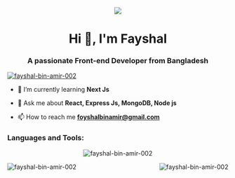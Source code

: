 <div align="center">
    <img src="https://i.postimg.cc/kGFTc3P0/2.png">
</div>
<h1 align="center">Hi 👋, I'm Fayshal</h1>
<h3 align="center">A passionate Front-end Developer from Bangladesh</h3>

<p align="left"> <a href="https://github.com/ryo-ma/github-profile-trophy"><img src="https://github-profile-trophy.vercel.app/?username=fayshal-bin-amir-002" alt="fayshal-bin-amir-002" /></a> </p>

- 🌱 I’m currently learning **Next Js**

- 💬 Ask me about **React, Express Js, MongoDB, Node js**

- 📫 How to reach me **foyshalbinamir@gmail.com**


<h3 align="left">Languages and Tools:</h3>


<p align="center"><img align="center" src="https://github-readme-streak-stats.herokuapp.com/?user=fayshal-bin-amir-002&" alt="fayshal-bin-amir-002" /></p>

<p><img align="left" src="https://github-readme-stats.vercel.app/api/top-langs?username=fayshal-bin-amir-002&show_icons=true&locale=en&layout=compact" alt="fayshal-bin-amir-002" /></p>

<p>&nbsp;<img align="right" src="https://github-readme-stats.vercel.app/api?username=fayshal-bin-amir-002&show_icons=true&locale=en" alt="fayshal-bin-amir-002" /></p>


